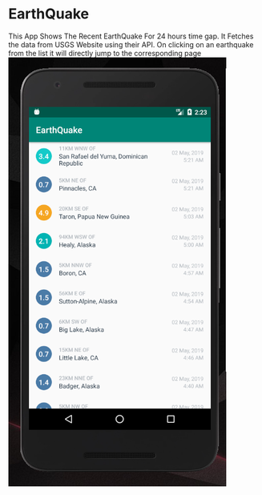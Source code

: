 # EarthQuake
This App Shows The Recent EarthQuake For 24 hours time gap. It Fetches the data from USGS Website using their API. On clicking on an earthquake from the list it will directly jump to the corresponding page
![](img/EarthQuake.png)
